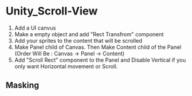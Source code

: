 # Unity_Scroll-View

1. Add a UI canvus
2. Make a empty object and add "Rect Transfrom" component
3. Add your sprites to the content that will be scrolled
4. Make Panel child of Canvas. Then Make Content child of the Panel (Order Will Be : Canvas -> Panel -> Content)
5. Add "Scroll Rect" component to the Panel and Disable Vertical if you only want Horizontal movement or Scroll.

## Masking
